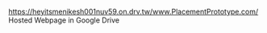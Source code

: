 https://heyitsmenikesh001nuv59.on.drv.tw/www.PlacementPrototype.com/
Hosted Webpage in Google Drive 
